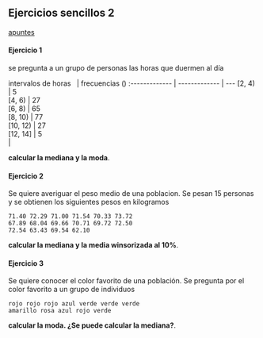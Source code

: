 ## Ejercicios sencillos 2

[apuntes](https://drive.google.com/open?id=13bNDS6c3sN3wVr0YrYo2i_Sy7xHwCHhu)

#### Ejercicio 1
se pregunta a un grupo de personas las horas que duermen al día 

intervalos de horas &nbsp;&nbsp;| frecuencias (<span v-katex="'n_i'"></span>) 
:------------- | ------------- | ---
[2, 4) | 5       
[4, 6) | 27      
[6, 8) | 65       
[8, 10) | 77       
[10, 12) | 27        
[12, 14] | 5        
|


**calcular la mediana y la moda**.

#### Ejercicio 2
Se quiere averiguar el peso medio de una poblacion. Se pesan 15 personas y se obtienen los siguientes pesos en kilogramos


```
71.40 72.29 71.00 71.54 70.33 73.72
67.89 68.04 69.66 70.71 69.72 72.50 
72.54 63.43 69.54 62.10
```

**calcular la mediana y la media winsorizada al 10%**.

#### Ejercicio 3
Se quiere conocer el color favorito de una población. Se pregunta por el color favorito a un grupo de individuos


```
rojo rojo rojo azul verde verde verde
amarillo rosa azul rojo verde
```
**calcular la moda. ¿Se puede calcular la mediana?**.



<!--
id: ejercicios_estadistica_20191007
tags: estadistica, teaching, ejercicios
title: Ejercicios sencillos 2019-10-07
date: 07/10/2019
-->


<!---
<div v-katex="'\\frac{a_i}{1+x}'"></div>
<div v-katex:display="'\\frac{a_i}{1+x}'"></div>
<div v-katex:display="
'\\frac{a_i}{1+x} + \\frac{\\int^2_1 f(x)}{y}'
"></div>
-->

<!--
62.1, 63.43, 67.89,
68.04, 69.54, 69.66,
69.72, 70.33, 70.71,
71,  71.4, 71.54,
72.29,  72.5, 72.54,
73.72
-->
